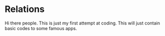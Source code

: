 # Relations
Hi there people.
This is just my first attempt at coding.
This will just contain basic codes to some famous apps.
